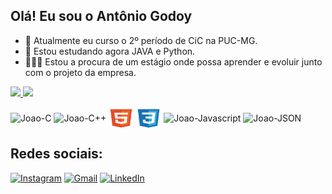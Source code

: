 ## Olá! Eu sou o Antônio Godoy
- 🔭 Atualmente eu curso o 2º período de CiC na PUC-MG.
- 🌱 Estou estudando agora JAVA e Python.
- 🧑‍🤝‍🧑 Estou a procura de um estágio onde possa aprender e evoluir junto com o projeto da empresa.

<div align="center" style="display: flex; gap: 20px;">
  <a href="https://github.com/antoniogodoy10">
    <img height="160em" src="https://github-readme-stats.vercel.app/api?username=antoniogodoy10&show_icons=true&theme=radical&include_all_commits=true&count_private=true"/>
    <img height="160em" src="https://github-readme-stats.vercel.app/api/top-langs/?username=antoniogodoy10&layout=compact&langs_count=6&theme=radical&hide=procfile"/>
  </a>
</div>


<div style="display: inline_block"><br>
  <img align="center" alt="Joao-C" height="30" width="40" src="https://cdn.jsdelivr.net/gh/devicons/devicon@latest/icons/c/c-original.svg">
  <img align="center" alt="Joao-C++" height="30" width="40" src="https://cdn.jsdelivr.net/gh/devicons/devicon@latest/icons/cplusplus/cplusplus-plain.svg">
  <img align="center" alt="Joao-HTML" height="30" width="40" src="https://raw.githubusercontent.com/devicons/devicon/master/icons/html5/html5-original.svg">
  <img align="center" alt="Joao-CSS" height="30" width="40" src="https://raw.githubusercontent.com/devicons/devicon/master/icons/css3/css3-original.svg">
  <img align="center" alt="Joao-Javascript" height="30" width="40" src="https://cdn.jsdelivr.net/gh/devicons/devicon@latest/icons/javascript/javascript-original.svg">
  <img align="center" alt="Joao-JSON" height="30" width="40" src="https://cdn.jsdelivr.net/gh/devicons/devicon@latest/icons/json/json-plain.svg">
</div>

## Redes sociais:
[![Instagram](https://img.shields.io/badge/-Instagram-%23E4405F?style=for-the-badge&logo=instagram&logoColor=white)](https://instagram.com/_antoniogodoy)
[![Gmail](https://img.shields.io/badge/-Gmail-%23333?style=for-the-badge&logo=gmail&logoColor=white)](mailto:godoyantonio735@gmail.com)
[![LinkedIn](https://img.shields.io/badge/-LinkedIn-%230077B5?style=for-the-badge&logo=linkedin&logoColor=white)](https://www.linkedin.com/in/ant%C3%B4nio-godoy-a32199382/)
